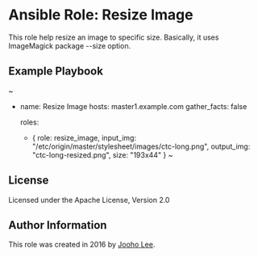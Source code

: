 # Ansible Role: Resize Image


This role help resize an image to specific size. Basically, it uses ImageMagick package --size option.


## Example Playbook
~
 - name: Resize Image
   hosts: master1.example.com
   gather_facts: false

   roles:
   - { role: resize_image, input_img: "/etc/origin/master/stylesheet/images/ctc-long.png", output_img: "ctc-long-resized.png", size: "193x44" }
~
## License

Licensed under the Apache License, Version 2.0

## Author Information

This role was created in 2016 by [Jooho Lee](http://github.com/jooho).
